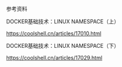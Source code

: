 

参考资料

DOCKER基础技术：LINUX NAMESPACE（上）

https://coolshell.cn/articles/17010.html



DOCKER基础技术：LINUX NAMESPACE（下）

https://coolshell.cn/articles/17029.html